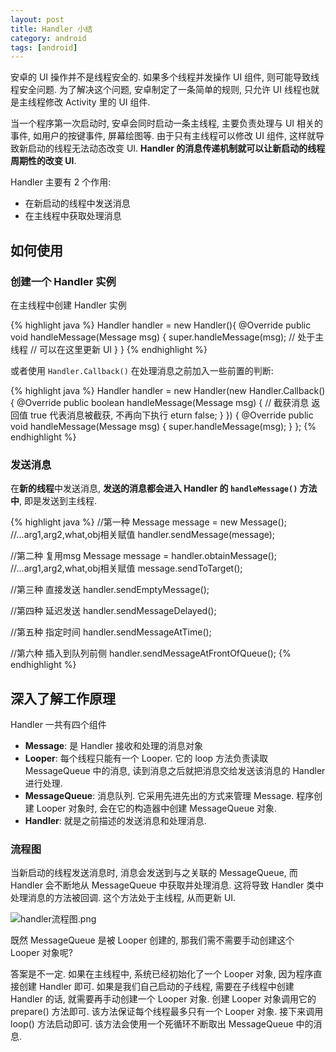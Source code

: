 ```yaml
---
layout: post
title: Handler 小结
category: android
tags: [android]
---
```


安卓的 UI 操作并不是线程安全的. 如果多个线程并发操作 UI 组件, 则可能导致线程安全问题. 为了解决这个问题, 安卓制定了一条简单的规则, 只允许 UI 线程也就是主线程修改 Activity 里的 UI 组件.

当一个程序第一次启动时, 安卓会同时启动一条主线程, 主要负责处理与 UI 相关的事件, 如用户的按键事件, 屏幕绘图等. 由于只有主线程可以修改 UI 组件, 这样就导致新启动的线程无法动态改变 UI. **Handler 的消息传递机制就可以让新启动的线程周期性的改变 UI**.

Handler 主要有 2 个作用:

* 在新启动的线程中发送消息
* 在主线程中获取处理消息

## 如何使用

### 创建一个 Handler 实例

在主线程中创建 Handler 实例

{% highlight java %}
Handler handler = new Handler(){
	@Override
    public void handleMessage(Message msg) {
        super.handleMessage(msg);
        // 处于主线程
        // 可以在这里更新 UI
    }
}
{% endhighlight %}

或者使用 `Handler.Callback()` 在处理消息之前加入一些前置的判断: 

{% highlight java %}
Handler handler = new Handler(new Handler.Callback() {
    @Override
    public boolean handleMessage(Message msg) {
        // 截获消息 返回值 true 代表消息被截获, 不再向下执行
        eturn false;
    }
}) {
    @Override
    public void handleMessage(Message msg) {
        super.handleMessage(msg);
    }
};
{% endhighlight %}

### 发送消息

在**新的线程**中发送消息, **发送的消息都会进入 Handler 的 `handleMessage()` 方法中**, 即是发送到主线程.

{% highlight java %}
//第一种 
Message message = new Message();
//...arg1,arg2,what,obj相关赋值
handler.sendMessage(message);

//第二种 复用msg
Message message = handler.obtainMessage();
//...arg1,arg2,what,obj相关赋值
message.sendToTarget();

//第三种 直接发送
handler.sendEmptyMessage();

//第四种 延迟发送
handler.sendMessageDelayed();

//第五种 指定时间
handler.sendMessageAtTime();

//第六种 插入到队列前侧
handler.sendMessageAtFrontOfQueue();
{% endhighlight %}

## 深入了解工作原理

Handler 一共有四个组件

* **Message**: 是 Handler 接收和处理的消息对象
* **Looper**: 每个线程只能有一个 Looper. 它的 loop 方法负责读取 MessageQueue 中的消息, 读到消息之后就把消息交给发送该消息的 Handler 进行处理.
* **MessageQueue**: 消息队列. 它采用先进先出的方式来管理 Message. 程序创建 Looper 对象时, 会在它的构造器中创建 MessageQueue 对象. 
* **Handler**: 就是之前描述的发送消息和处理消息. 

### 流程图

当新启动的线程发送消息时, 消息会发送到与之关联的 MessageQueue, 而 Handler 会不断地从 MessageQueue 中获取并处理消息. 这将导致 Handler 类中处理消息的方法被回调. 这个方法处于主线程, 从而更新 UI.

![handler流程图.png](http://DONGChuan.github.io/assets/images/handler-process.png)

既然 MessageQueue 是被 Looper 创建的, 那我们需不需要手动创建这个 Looper 对象呢?

答案是不一定. 如果在主线程中, 系统已经初始化了一个 Looper 对象, 因为程序直接创建 Handler 即可. 如果是我们自己启动的子线程, 需要在子线程中创建 Handler 的话, 就需要再手动创建一个 Looper 对象. 创建 Looper 对象调用它的 prepare() 方法即可. 该方法保证每个线程最多只有一个 Looper 对象. 接下来调用 loop() 方法启动即可. 该方法会使用一个死循环不断取出 MessageQueue 中的消息.
